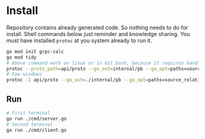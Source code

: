 # Install

Repository contains already generated code. So nothing needs to do for install. Shell commands below just reminder and knowledge sharing. You must have installed `protoc` at you system already to run it.

```sh
go mod init grpc-calc
go mod tidy
# Above command work on linux or in Git bash, because it requires handling globs paths like a /**/
protoc --proto_path=api/proto --go_out=internal/pb --go_opt=paths=source_relative --go-grpc_out=internal/pb --go-grpc_opt=paths=source_relative api/proto/**/*.proto
# Fow windows
protoc -I api/proto --go_out=./internal/pb --go_opt=paths=source_relative --go-grpc_out=./internal/pb --go-grpc_opt=paths=source_relative api/proto/calculator/*.proto
```

## Run

```sh
# First terminal
go run ./cmd/server.go
# Second terminal
go run ./cmd/client.go
```
